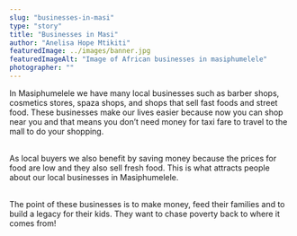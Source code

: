 ```yaml
---
slug: "businesses-in-masi"
type: "story"
title: "Businesses in Masi"
author: "Anelisa Hope Mtikiti"
featuredImage: ../images/banner.jpg
featuredImageAlt: "Image of African businesses in masiphumelele"
photographer: ""
---
```


In Masiphumelele we have many local businesses such as barber shops, cosmetics stores, spaza shops, and shops that sell fast foods and street food. These businesses make our lives easier because now you can shop near you and that means you don’t need money for taxi fare to travel to the mall to do your shopping. 
<br><br>

As local buyers we also benefit by saving money because the prices for food are low and they also sell fresh food. This is what attracts people about our local businesses in Masiphumelele.
<br><br>

 The point of these businesses is to make money, feed their families and to build a legacy for their kids. They want to chase poverty back to where it comes from!
